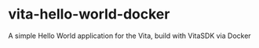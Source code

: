 # vita-hello-world-docker
A simple Hello World application for the Vita, build with VitaSDK via Docker
